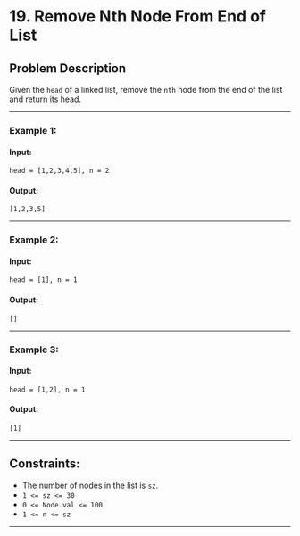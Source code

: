 # 19. Remove Nth Node From End of List

## Problem Description

Given the `head` of a linked list, remove the `nth` node from the end of the list and return its head.

---

### Example 1:

#### Input:
```text
head = [1,2,3,4,5], n = 2
```

#### Output:
```text
[1,2,3,5]
```

---

### Example 2:

#### Input:
```text
head = [1], n = 1
```

#### Output:
```text
[]
```

---

### Example 3:

#### Input:
```text
head = [1,2], n = 1
```

#### Output:
```text
[1]
```

---

## Constraints:

- The number of nodes in the list is `sz`.
- `1 <= sz <= 30`
- `0 <= Node.val <= 100`
- `1 <= n <= sz`

---

